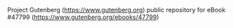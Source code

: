 Project Gutenberg (https://www.gutenberg.org) public repository for eBook #47799 (https://www.gutenberg.org/ebooks/47799)
